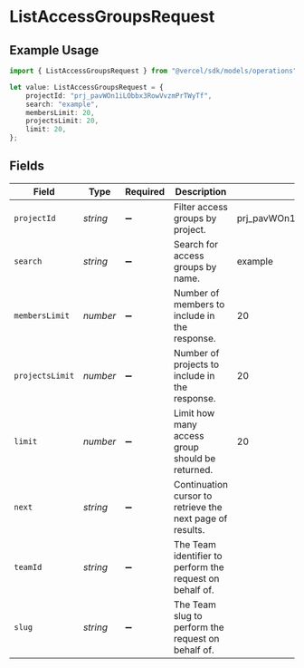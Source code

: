 # ListAccessGroupsRequest

## Example Usage

```typescript
import { ListAccessGroupsRequest } from "@vercel/sdk/models/operations";

let value: ListAccessGroupsRequest = {
    projectId: "prj_pavWOn1iLObbx3RowVvzmPrTWyTf",
    search: "example",
    membersLimit: 20,
    projectsLimit: 20,
    limit: 20,
};
```

## Fields

| Field                                                     | Type                                                      | Required                                                  | Description                                               | Example                                                   |
| --------------------------------------------------------- | --------------------------------------------------------- | --------------------------------------------------------- | --------------------------------------------------------- | --------------------------------------------------------- |
| `projectId`                                               | *string*                                                  | :heavy_minus_sign:                                        | Filter access groups by project.                          | prj_pavWOn1iLObbx3RowVvzmPrTWyTf                          |
| `search`                                                  | *string*                                                  | :heavy_minus_sign:                                        | Search for access groups by name.                         | example                                                   |
| `membersLimit`                                            | *number*                                                  | :heavy_minus_sign:                                        | Number of members to include in the response.             | 20                                                        |
| `projectsLimit`                                           | *number*                                                  | :heavy_minus_sign:                                        | Number of projects to include in the response.            | 20                                                        |
| `limit`                                                   | *number*                                                  | :heavy_minus_sign:                                        | Limit how many access group should be returned.           | 20                                                        |
| `next`                                                    | *string*                                                  | :heavy_minus_sign:                                        | Continuation cursor to retrieve the next page of results. |                                                           |
| `teamId`                                                  | *string*                                                  | :heavy_minus_sign:                                        | The Team identifier to perform the request on behalf of.  |                                                           |
| `slug`                                                    | *string*                                                  | :heavy_minus_sign:                                        | The Team slug to perform the request on behalf of.        |                                                           |